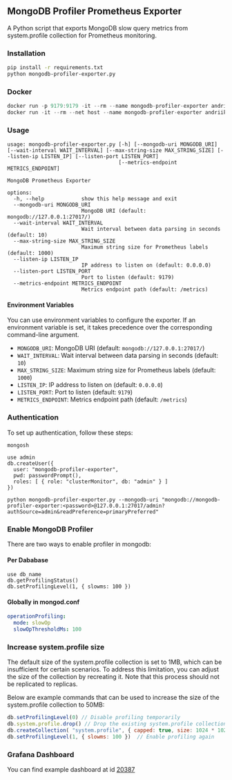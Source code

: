 ## MongoDB Profiler Prometheus Exporter
A Python script that exports MongoDB slow query metrics from system.profile collection for Prometheus monitoring.

### Installation
```bash
pip install -r requirements.txt
python mongodb-profiler-exporter.py
```

### Docker
```js
docker run -p 9179:9179 -it --rm --name mongodb-profiler-exporter andriik/mongodb-profiler-exporter
docker run -it --rm --net host --name mongodb-profiler-exporter andriik/mongodb-profiler-exporter // host network
```

### Usage
```
usage: mongodb-profiler-exporter.py [-h] [--mongodb-uri MONGODB_URI] [--wait-interval WAIT_INTERVAL] [--max-string-size MAX_STRING_SIZE] [--listen-ip LISTEN_IP] [--listen-port LISTEN_PORT]
                                    [--metrics-endpoint METRICS_ENDPOINT]

MongoDB Prometheus Exporter

options:
  -h, --help            show this help message and exit
  --mongodb-uri MONGODB_URI
                        MongoDB URI (default: mongodb://127.0.0.1:27017/)
  --wait-interval WAIT_INTERVAL
                        Wait interval between data parsing in seconds (default: 10)
  --max-string-size MAX_STRING_SIZE
                        Maximum string size for Prometheus labels (default: 1000)
  --listen-ip LISTEN_IP
                        IP address to listen on (default: 0.0.0.0)
  --listen-port LISTEN_PORT
                        Port to listen (default: 9179)
  --metrics-endpoint METRICS_ENDPOINT
                        Metrics endpoint path (default: /metrics)

```

#### Environment Variables

You can use environment variables to configure the exporter. If an environment variable is set, it takes precedence over the corresponding command-line argument.

- `MONGODB_URI`: MongoDB URI (default: `mongodb://127.0.0.1:27017/`)
- `WAIT_INTERVAL`: Wait interval between data parsing in seconds (default: `10`)
- `MAX_STRING_SIZE`: Maximum string size for Prometheus labels (default: `1000`)
- `LISTEN_IP`: IP address to listen on (default: `0.0.0.0`)
- `LISTEN_PORT`: Port to listen (default: `9179`)
- `METRICS_ENDPOINT`: Metrics endpoint path (default: `/metrics`)

### Authentication
To set up authentication, follow these steps:
```
mongosh

use admin
db.createUser({
  user: "mongodb-profiler-exporter",
  pwd: passwordPrompt(),
  roles: [ { role: "clusterMonitor", db: "admin" } ]
})

python mongodb-profiler-exporter.py --mongodb-uri "mongodb://mongodb-profiler-exporter:<password>@127.0.0.1:27017/admin?authSource=admin&readPreference=primaryPreferred"
```

### Enable MongoDB Profiler
There are two ways to enable profiler in mongodb:
#### Per Dababase
```
use db_name
db.getProfilingStatus()
db.setProfilingLevel(1, { slowms: 100 })
```

#### Globally in mongod.conf
```yaml
operationProfiling:
  mode: slowOp
  slowOpThresholdMs: 100
```

### Increase system.profile size
The default size of the system.profile collection is set to 1MB, which can be insufficient for certain scenarios. To address this limitation, you can adjust the size of the collection by recreating it. Note that this process should not be replicated to replicas.

Below are example commands that can be used to increase the size of the system.profile collection to 50MB:
```js
db.setProfilingLevel(0) // Disable profiling temporarily
db.system.profile.drop() // Drop the existing system.profile collection
db.createCollection( "system.profile", { capped: true, size: 1024 * 1024 * 50 } )
db.setProfilingLevel(1, { slowms: 100 })  // Enable profiling again
```

### Grafana Dashboard
You can find example dashboard at id [20387](https://grafana.com/grafana/dashboards/20387)